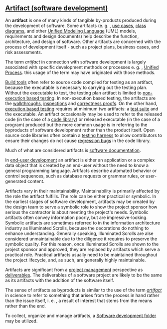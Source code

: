 ## [Artifact (software development)](https://github.com/YukunCao/GitDisk/blob/master/Concepts/%E5%B7%A5%E4%BB%B6%EF%BC%88%E8%BD%AF%E4%BB%B6%E5%BC%80%E5%8F%91%EF%BC%89.md)

An **artifact** is one of many kinds of tangible by-products produced during the development of software. Some artifacts (e. g. , [use cases](), [class diagrams](), and other [Unified Modeling Language]() (UML) models, requirements and design documents) help describe the function, architecture, and design of software. Other artifacts are concerned with the process of development itself - such as project plans, business cases, and risk assessments.

The term *artifact* in connection with software development is largely associated with specific development methods or processes e. g. , [Unified Process](). this usage of the term may have originated with those methods.

[Build tools]() often refer to source code compiled for testing as an artifact, because the executable is necessary to carrying out the testing plan. Without the executable to test, the testing plan artifact is limited to [non-execution based testing](). In non-execution based testing, the artifacts are the [walkthroughs](), [inspections]() and [correctness proofs](). On the other hand, [execution based testing]() requires at minimum two artifacts: a [test suite]() and the executable. An artifact occasionally may be used to refer to the released code (in the case of a [code library]()) or released executable (in the case of a program) produced but the more common usage is in referring to the byproducts of software development rather than the product itself. Open source code libraries often contain a [testing harness]() to allow contributors to ensure their changes do not cause [regression bugs]() in the code library.

Much of what are considered artifacts is [software documentation]().

In [end-user development]() an artifact is either an application or a complex data object that is created by an end-user without the need to know a general programming language. Artifacts describe automated behavior or control sequences, such as database requests or grammar rules, or user-generated content.

Artifacts vary in their maintainability. Maintainability is primarily affected by the role the artifact fulfills. The role can be either practical or symbolic. In the earliest stages of software development, artifacts may be created by the design team to serve a symbolic role to show the project sponsor how serious the contractor is about meeting the project's needs. Symbolic artifacts often convey information poorly, but are impressive-looking. Symbolic artifacts are sometimes referred to in the information architecture industry as Illuminated Scrolls, because the decorations do nothing to enhance understanding. Generally speaking, Illuminated Scrolls are alse considered unmaintainable due to the diligence it requires to preserve the symbolic quality. For this reason, once Illuminated Scrolls are shown to the project sponsor and approved, they are replaced by artifacts which serve a practical role. Practical artifacts usually need to be maintained throughout the project lifecycle, and, as such, are generally highly maintainable.

Artifacts are significant from a [project management]() perspective as [deliverables](). The deliverables of a software project are likely to be the same as its artifacts with the addition of the software itself.

The sense of artifacts as byproducts is similar to the use of the term [*artifact*]() in science to refer to something that arises from the process in hand rather than the issue itself, i. e. , a result of interest that stems from the means rather than the end.

To collect, organize and manage artifacts, a [Software development folder]() may be utilized.